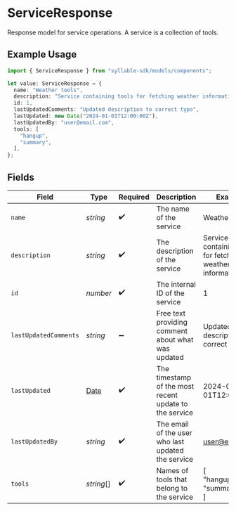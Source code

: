 # ServiceResponse

Response model for service operations. A service is a collection of tools.

## Example Usage

```typescript
import { ServiceResponse } from "syllable-sdk/models/components";

let value: ServiceResponse = {
  name: "Weather tools",
  description: "Service containing tools for fetching weather information",
  id: 1,
  lastUpdatedComments: "Updated description to correct typo",
  lastUpdated: new Date("2024-01-01T12:00:00Z"),
  lastUpdatedBy: "user@email.com",
  tools: [
    "hangup",
    "summary",
  ],
};
```

## Fields

| Field                                                                                         | Type                                                                                          | Required                                                                                      | Description                                                                                   | Example                                                                                       |
| --------------------------------------------------------------------------------------------- | --------------------------------------------------------------------------------------------- | --------------------------------------------------------------------------------------------- | --------------------------------------------------------------------------------------------- | --------------------------------------------------------------------------------------------- |
| `name`                                                                                        | *string*                                                                                      | :heavy_check_mark:                                                                            | The name of the service                                                                       | Weather tools                                                                                 |
| `description`                                                                                 | *string*                                                                                      | :heavy_check_mark:                                                                            | The description of the service                                                                | Service containing tools for fetching weather information                                     |
| `id`                                                                                          | *number*                                                                                      | :heavy_check_mark:                                                                            | The internal ID of the service                                                                | 1                                                                                             |
| `lastUpdatedComments`                                                                         | *string*                                                                                      | :heavy_minus_sign:                                                                            | Free text providing comment about what was updated                                            | Updated description to correct typo                                                           |
| `lastUpdated`                                                                                 | [Date](https://developer.mozilla.org/en-US/docs/Web/JavaScript/Reference/Global_Objects/Date) | :heavy_check_mark:                                                                            | The timestamp of the most recent update to the service                                        | 2024-01-01T12:00:00Z                                                                          |
| `lastUpdatedBy`                                                                               | *string*                                                                                      | :heavy_check_mark:                                                                            | The email of the user who last updated the service                                            | user@email.com                                                                                |
| `tools`                                                                                       | *string*[]                                                                                    | :heavy_check_mark:                                                                            | Names of tools that belong to the service                                                     | [<br/>"hangup",<br/>"summary"<br/>]                                                           |